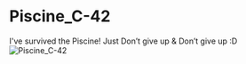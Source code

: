 # Piscine_C-42
I've survived the Piscine! 
Just Don’t give up & Don’t give up :D
![Piscine_C-42](https://nikitadanilov.com/wp-content/uploads/2018/08/Piscine_C-42.png)
